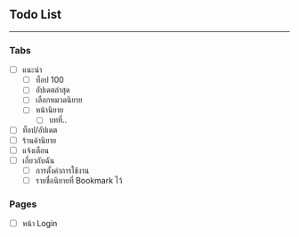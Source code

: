 ## Todo List
---
### Tabs
 * [ ] แนะนำ
   * [ ] ท็อป 100
   * [ ] อัปเดตล่าสุด
   * [ ] เลือกหมวดนิยาย
   * [ ] หน้านิยาย
     * [ ] บทที่..
 * [ ] ท็อป/อัปเดต
 * [ ] ร้านค้านิยาย
 * [ ] แจ้งเตือน
 * [ ] เกี่ยวกับฉัน
   * [ ] การตั้งค่าการใช้งาน
   * [ ] รายชื่อนิยายที่ Bookmark ไว้
### Pages
* [ ] หน้า Login 